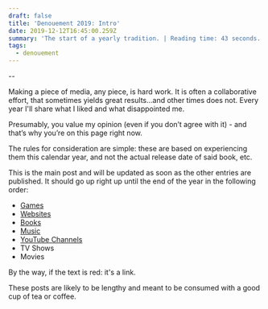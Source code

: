 ```yaml
---
draft: false
title: 'Denouement 2019: Intro'
date: 2019-12-12T16:45:00.259Z
summary: 'The start of a yearly tradition. | Reading time: 43 seconds.'
tags:
  - denouement
---
```

\--

Making a piece of media, any piece, is hard work. It is often a collaborative effort, that sometimes yields great results…and other times does not. Every year I'll share what I liked and what disappointed me.

Presumably, you value my opinion (even if you don’t agree with it) - and that’s why you’re on this page right now.

The rules for consideration are simple: these are based on experiencing them this calendar year, and not the actual release date of said book, etc.

This is the main post and will be updated as soon as the other entries are published. It should go up right up until the end of the year in the following order:

* [Games](https://blog.iamedson.com/posts/denouement-2019:-games/)
* [Websites](https://blog.iamedson.com/posts/denouement-2019:-websites/)
* [Books](https://blog.iamedson.com/posts/denouement-2019:-books/)
* [Music](https://blog.iamedson.com/posts/denouement-2019:-music/)
* [YouTube Channels](https://blog.iamedson.com/posts/denouement-2019:-youtube-channels/)
* TV Shows
* Movies

By the way, if the text is red: it's a link.

These posts are likely to be lengthy and meant to be consumed with a good cup of tea or coffee.
